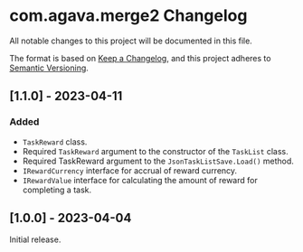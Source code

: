# com.agava.merge2 Changelog
All notable changes to this project will be documented in this file.

The format is based on [Keep a Changelog](https://keepachangelog.com/en/1.0.0/), and this project adheres to [Semantic Versioning](https://semver.org/spec/v2.0.0.html).



## [1.1.0] - 2023-04-11

### Added

- `TaskReward` class.
- Required `TaskReward` argument to the constructor of the `TaskList` class.
- Required TaskReward argument to the `JsonTaskListSave.Load()` method.
- `IRewardCurrency` interface for accrual of reward currency.
- `IRewardValue` interface for calculating the amount of reward for completing a task.

## [1.0.0] - 2023-04-04

Initial release.